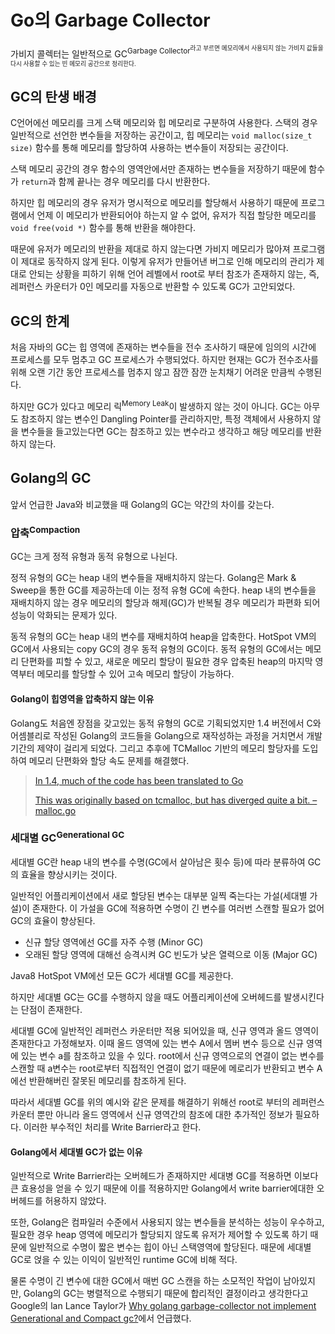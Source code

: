 # Go의 Garbage Collector

가비지 콜렉터는 일반적으로 GC<sup>Garbage Collector<sup>라고 부르면 메모리에서 사용되지 않는 가비지 값들을 다시 사용할 수 있는 빈 메모리 공간으로 정리한다.

## GC의 탄생 배경

C언어에선 메모리를 크게 스택 메모리와 힙 메모리로 구분하여 사용한다. 스택의 경우 일반적으로 선언한 변수들을 저장하는 공간이고, 힙 메모리는 `void malloc(size_t size)` 함수를 통해 메모리를 할당하여 사용하는 변수들이 저장되는 공간이다.

스택 메모리 공간의 경우 함수의 영역안에서만 존재하는 변수들을 저장하기 때문에 함수가 `return`과 함께 끝나는 경우 메모리를 다시 반환한다.

하지만 힙 메모리의 경우 유저가 명시적으로 메모리를 할당해서 사용하기 때문에 프로그램에서 언제 이 메모리가 반환되어야 하는지 알 수 없어, 유저가 직접 할당한 메모리를 `void free(void *)` 함수를 통해 반환을 해야한다.

때문에 유저가 메모리의 반환을 제대로 하지 않는다면 가비지 메모리가 많아져 프로그램이 제대로 동작하지 않게 된다. 이렇게 유저가 만들어낸 버그로 인해 메모리의 관리가 제대로 안되는 상황을 피하기 위해 언어 레벨에서 root로 부터 참조가 존재하지 않는, 즉, 레퍼런스 카운터가 0인 메모리를 자동으로 반환할 수 있도록 GC가 고안되었다.

## GC의 한계

처음 자바의 GC는 힙 영역에 존재하는 변수들을 전수 조사하기 때문에 임의의 시간에 프로세스를 모두 멈추고 GC 프로세스가 수행되었다. 하지만 현재는 GC가 전수조사를 위해 오랜 기간 동안 프로세스를 멈추지 않고 잠깐 잠깐 눈치채기 어려운 만큼씩 수행된다.

하지만 GC가 있다고 메모리 릭<sup>Memory Leak</sup>이 발생하지 않는 것이 아니다. GC는 아무도 참조하지 않는 변수인 Dangling Pointer를 관리하지만, 특정 객체에서 사용하지 않을 변수들을 들고있는다면 GC는 참조하고 있는 변수라고 생각하고 해당 메모리를 반환하지 않는다.

## Golang의 GC

앞서 언급한 Java와 비교했을 때 Golang의 GC는 약간의 차이를 갖는다.

### 압축<sup>Compaction</sup>

GC는 크게 정적 유형과 동적 유형으로 나뉜다.

정적 유형의 GC는 heap 내의 변수들을 재배치하지 않는다. Golang은 Mark & Sweep을 통한 GC를 제공하는데 이는 정적 유형 GC에 속한다. heap 내의 변수들을 재배치하지 않는 경우 메모리의 할당과 해제(GC)가 반복될 경우 메모리가 파편화 되어 성능이 악화되는 문제가 있다.

동적 유형의 GC는 heap 내의 변수를 재배치하여 heap을 압축한다. HotSpot VM의 GC에서 사용되는 copy GC의 경우 동적 유형의 GC이다. 동적 유형의 GC에서는 메모리 단편화를 피할 수 있고, 새로운 메모리 할당이 필요한 경우 압축된 heap의 마지막 영역부터 메모리를 할당할 수 있어 고속 메모리 할당이 가능하다.

#### Golang이 힙영역을 압축하지 않는 이유

Golang도 처음엔 장점을 갖고있는 동적 유형의 GC로 기획되었지만 1.4 버전에서 C와 어셈블리로 작성된 Golang의 코드들을 Golang으로 재작성하는 과정을 거치면서 개발 기간의 제약이 걸리게 되었다. 그리고 추후에 TCMalloc 기반의 메모리 할당자를 도입하여 메모리 단편화와 할당 속도 문제를 해결했다.

> [In 1.4, much of the code has been translated to Go ](https://golang.org/doc/go1.4#runtime)
>
> [This was originally based on tcmalloc, but has diverged quite a bit. – malloc.go](http://goog-perftools.sourceforge.net/doc/tcmalloc.html)

### 세대별 GC<sup>Generational GC</sup>

세대별 GC란 heap 내의 변수를 수명(GC에서 살아남은 횟수 등)에 따라 분류하여 GC의 효율을 향상시키는 것이다.

일반적인 어플리케이션에서 새로 할당된 변수는 대부분 일찍 죽는다는 가설(세대별 가설)이 존재한다. 이 가설을 GC에 적용하면 수명이 긴 변수를 여러번 스캔할 필요가 없어 GC의 효율이 향상된다.

- 신규 할당 영역에선 GC를 자주 수행 (Minor GC)
- 오래된 할당 영역에 대해선 승격시켜 GC 빈도가 낮은 열력으로 이동 (Major GC)

Java8 HotSpot VM에선 모든 GC가 세대별 GC를 제공한다.

하지만 세대별 GC는 GC를 수행하지 않을 때도 어플리케이션에 오버헤드를 발생시킨다는 단점이 존재한다.

세대별 GC에 일반적인 레퍼런스 카운터만 적용 되어있을 때, 신규 영역과 올드 영역이 존재한다고 가정해보자. 이때 올드 영역에 있는 변수 A에서 멤버 변수 등으로 신규 영역에 있는 변수 a를 참조하고 있을 수 있다. root에서 신규 영역으로의 연결이 없는 변수를 스캔할 때 a변수는 root로부터 직접적인 연결이 없기 때문에 메로리가 반환되고 변수 A에선 반환해버린 잘못된 메모리를 참조하게 된다.

따라서 세대별 GC를 위의 예시와 같은 문제를 해결하기 위해선 root로 부터의 레퍼런스 카운터 뿐만 아니라 올드 영역에서 신규 영역간의 참조에 대한 추가적인 정보가 필요하다. 이러한 부수적인 처리를 Write Barrier라고 한다.

#### Golang에서 세대별 GC가 없는 이유

일반적으로 Write Barrier라는 오버헤드가 존재하지만 세대병 GC를 적용하면 이보다 큰 효용성을 얻을 수 있기 때문에 이를 적용하지만 Golang에서 write barrier에대한 오버헤드를 허용하지 않았다.

또한, Golang은 컴파일러 수준에서 사용되지 않는 변수들을 분석하는 성능이 우수하고, 필요한 경우 heap 영역에 메모리가 할당되지 않도록 유저가 제어할 수 있도록 하기 때문에 일반적으로 수명이 짧은 변수는 힙이 아닌 스택영역에 할당된다. 때문에 세대별 GC로 얹을 수 있는 이익이 일반적인 runtime GC에 비해 적다.

물론 수명이 긴 변수에 대한 GC에서 매번 GC 스캔을 하는 소모적인 작업이 남아있지만, Golang의 GC는 병렬적으로 수행되기 때문에 합리적인 결정이라고 생각한다고 Google의 lan Lance Taylor가 [Why golang garbage-collector not implement Generational and Compact gc?](https://groups.google.com/forum/#!topic/golang-nuts/KJiyv2mV2pU)에서 언급했다.